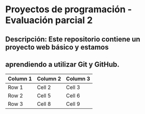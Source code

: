 # Proyectos de programación - Evaluación parcial 2
## Descripción: Este repositorio contiene un proyecto web básico y estamos
## aprendiendo a utilizar Git y GitHub.

| Column 1 | Column 2 | Column 3 |
|----------|----------|----------|
| Row 1    | Cell 2   | Cell 3   |
| Row 2    | Cell 5   | Cell 6   |
| Row 3    | Cell 8   | Cell 9   |

